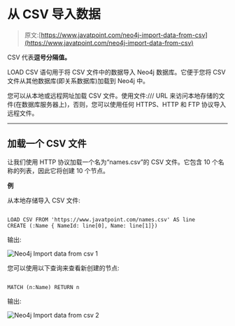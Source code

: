 # 从 CSV 导入数据

> 原文:[https://www.javatpoint.com/neo4j-import-data-from-csv](https://www.javatpoint.com/neo4j-import-data-from-csv)

CSV 代表**逗号分隔值。**

LOAD CSV 语句用于将 CSV 文件中的数据导入 Neo4j 数据库。它便于您将 CSV 文件从其他数据库(即关系数据库)加载到 Neo4j 中。

您可以从本地或远程网址加载 CSV 文件。使用文件:/// URL 来访问本地存储的文件(在数据库服务器上)，否则，您可以使用任何 HTTPS、HTTP 和 FTP 协议导入远程文件。

* * *

## 加载一个 CSV 文件

让我们使用 HTTP 协议加载一个名为“names.csv”的 CSV 文件。它包含 10 个名称的列表，因此它将创建 10 个节点。

**例**

从本地存储导入 CSV 文件:

```

LOAD CSV FROM 'https://www.javatpoint.com/names.csv' AS line
CREATE (:Name { NameId: line[0], Name: line[1]})

```

输出:

![Neo4j Import data from csv 1](../Images/3665cfbda917c841c98c1c3107054360.png)

您可以使用以下查询来查看新创建的节点:

```

MATCH (n:Name) RETURN n 

```

输出:

![Neo4j Import data from csv 2](../Images/b28e642edafafc7d10ae71dea4d208be.png)